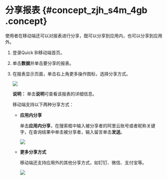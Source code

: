 # 分享报表 {#concept_zjh_s4m_4gb .concept}

使用者在移动端还可以对报表进行分享，既可以分享到应用内，也可以分享到应用外。

1.  登录Quick BI移动端首页。
2.  单击**数据**并单击要分享的报表。
3.  在报表显示页面，单击右上角更多操作图标，选择分享方式。

    ![](http://static-aliyun-doc.oss-cn-hangzhou.aliyuncs.com/assets/img/120361/154840881638145_zh-CN.png)

    **说明：** 单击**说明**可查看该报表的详细信息。

    移动端支持以下两种分享方式：

    -   **应用内分享**

        单击**应用内分享**，在搜索框中输入被分享者的阿里云账号或者昵称关键字，在查询结果中单击被分享者，输入留言单击**发送**。

        ![](http://static-aliyun-doc.oss-cn-hangzhou.aliyuncs.com/assets/img/120361/154840881638148_zh-CN.png)

    -   **更多分享方式**

        移动端还支持应用外的其他分享方式，如钉钉、微信、支付宝等。

        ![](http://static-aliyun-doc.oss-cn-hangzhou.aliyuncs.com/assets/img/120361/154840881638149_zh-CN.png)


